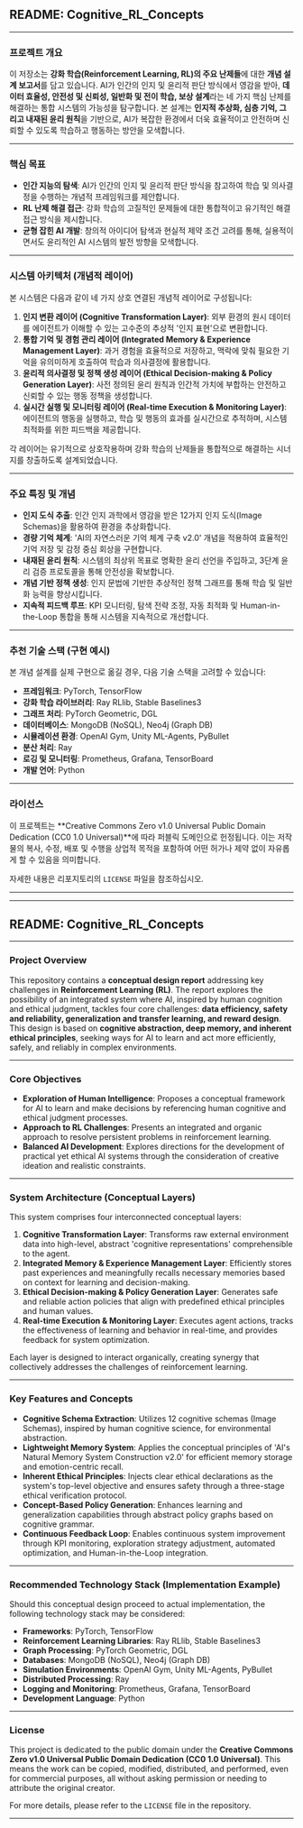 ## **README: Cognitive_RL_Concepts**

---

### **프로젝트 개요**

이 저장소는 **강화 학습(Reinforcement Learning, RL)의 주요 난제들**에 대한 **개념 설계 보고서**를 담고 있습니다. AI가 인간의 인지 및 윤리적 판단 방식에서 영감을 받아, **데이터 효율성, 안전성 및 신뢰성, 일반화 및 전이 학습, 보상 설계**라는 네 가지 핵심 난제를 해결하는 통합 시스템의 가능성을 탐구합니다. 본 설계는 **인지적 추상화, 심층 기억, 그리고 내재된 윤리 원칙**을 기반으로, AI가 복잡한 환경에서 더욱 효율적이고 안전하며 신뢰할 수 있도록 학습하고 행동하는 방안을 모색합니다.

---

### **핵심 목표**

* **인간 지능의 탐색**: AI가 인간의 인지 및 윤리적 판단 방식을 참고하여 학습 및 의사결정을 수행하는 개념적 프레임워크를 제안합니다.
* **RL 난제 해결 접근**: 강화 학습의 고질적인 문제들에 대한 통합적이고 유기적인 해결 접근 방식을 제시합니다.
* **균형 잡힌 AI 개발**: 창의적 아이디어 탐색과 현실적 제약 조건 고려를 통해, 실용적이면서도 윤리적인 AI 시스템의 발전 방향을 모색합니다.

---

### **시스템 아키텍처 (개념적 레이어)**

본 시스템은 다음과 같이 네 가지 상호 연결된 개념적 레이어로 구성됩니다:

1.  **인지 변환 레이어 (Cognitive Transformation Layer)**: 외부 환경의 원시 데이터를 에이전트가 이해할 수 있는 고수준의 추상적 '인지 표현'으로 변환합니다.
2.  **통합 기억 및 경험 관리 레이어 (Integrated Memory & Experience Management Layer)**: 과거 경험을 효율적으로 저장하고, 맥락에 맞춰 필요한 기억을 유의미하게 호출하여 학습과 의사결정에 활용합니다.
3.  **윤리적 의사결정 및 정책 생성 레이어 (Ethical Decision-making & Policy Generation Layer)**: 사전 정의된 윤리 원칙과 인간적 가치에 부합하는 안전하고 신뢰할 수 있는 행동 정책을 생성합니다.
4.  **실시간 실행 및 모니터링 레이어 (Real-time Execution & Monitoring Layer)**: 에이전트의 행동을 실행하고, 학습 및 행동의 효과를 실시간으로 추적하며, 시스템 최적화를 위한 피드백을 제공합니다.

각 레이어는 유기적으로 상호작용하며 강화 학습의 난제들을 통합적으로 해결하는 시너지를 창출하도록 설계되었습니다.

---

### **주요 특징 및 개념**

* **인지 도식 추출**: 인간 인지 과학에서 영감을 받은 12가지 인지 도식(Image Schemas)을 활용하여 환경을 추상화합니다.
* **경량 기억 체계**: 'AI의 자연스러운 기억 체계 구축 v2.0' 개념을 적용하여 효율적인 기억 저장 및 감정 중심 회상을 구현합니다.
* **내재된 윤리 원칙**: 시스템의 최상위 목표로 명확한 윤리 선언을 주입하고, 3단계 윤리 검증 프로토콜을 통해 안전성을 확보합니다.
* **개념 기반 정책 생성**: 인지 문법에 기반한 추상적인 정책 그래프를 통해 학습 및 일반화 능력을 향상시킵니다.
* **지속적 피드백 루프**: KPI 모니터링, 탐색 전략 조정, 자동 최적화 및 Human-in-the-Loop 통합을 통해 시스템을 지속적으로 개선합니다.

---

### **추천 기술 스택 (구현 예시)**

본 개념 설계를 실제 구현으로 옮길 경우, 다음 기술 스택을 고려할 수 있습니다:

* **프레임워크**: PyTorch, TensorFlow
* **강화 학습 라이브러리**: Ray RLlib, Stable Baselines3
* **그래프 처리**: PyTorch Geometric, DGL
* **데이터베이스**: MongoDB (NoSQL), Neo4j (Graph DB)
* **시뮬레이션 환경**: OpenAI Gym, Unity ML-Agents, PyBullet
* **분산 처리**: Ray
* **로깅 및 모니터링**: Prometheus, Grafana, TensorBoard
* **개발 언어**: Python

---

### **라이선스**

이 프로젝트는 **Creative Commons Zero v1.0 Universal Public Domain Dedication (CC0 1.0 Universal)**에 따라 퍼블릭 도메인으로 헌정됩니다. 이는 저작물의 복사, 수정, 배포 및 수행을 상업적 목적을 포함하여 어떤 허가나 제약 없이 자유롭게 할 수 있음을 의미합니다.

자세한 내용은 리포지토리의 `LICENSE` 파일을 참조하십시오.

---

---

## **README: Cognitive_RL_Concepts**

---

### **Project Overview**

This repository contains a **conceptual design report** addressing key challenges in **Reinforcement Learning (RL)**. The report explores the possibility of an integrated system where AI, inspired by human cognition and ethical judgment, tackles four core challenges: **data efficiency, safety and reliability, generalization and transfer learning, and reward design**. This design is based on **cognitive abstraction, deep memory, and inherent ethical principles**, seeking ways for AI to learn and act more efficiently, safely, and reliably in complex environments.

---

### **Core Objectives**

* **Exploration of Human Intelligence**: Proposes a conceptual framework for AI to learn and make decisions by referencing human cognitive and ethical judgment processes.
* **Approach to RL Challenges**: Presents an integrated and organic approach to resolve persistent problems in reinforcement learning.
* **Balanced AI Development**: Explores directions for the development of practical yet ethical AI systems through the consideration of creative ideation and realistic constraints.

---

### **System Architecture (Conceptual Layers)**

This system comprises four interconnected conceptual layers:

1.  **Cognitive Transformation Layer**: Transforms raw external environment data into high-level, abstract 'cognitive representations' comprehensible to the agent.
2.  **Integrated Memory & Experience Management Layer**: Efficiently stores past experiences and meaningfully recalls necessary memories based on context for learning and decision-making.
3.  **Ethical Decision-making & Policy Generation Layer**: Generates safe and reliable action policies that align with predefined ethical principles and human values.
4.  **Real-time Execution & Monitoring Layer**: Executes agent actions, tracks the effectiveness of learning and behavior in real-time, and provides feedback for system optimization.

Each layer is designed to interact organically, creating synergy that collectively addresses the challenges of reinforcement learning.

---

### **Key Features and Concepts**

* **Cognitive Schema Extraction**: Utilizes 12 cognitive schemas (Image Schemas), inspired by human cognitive science, for environmental abstraction.
* **Lightweight Memory System**: Applies the conceptual principles of 'AI's Natural Memory System Construction v2.0' for efficient memory storage and emotion-centric recall.
* **Inherent Ethical Principles**: Injects clear ethical declarations as the system's top-level objective and ensures safety through a three-stage ethical verification protocol.
* **Concept-Based Policy Generation**: Enhances learning and generalization capabilities through abstract policy graphs based on cognitive grammar.
* **Continuous Feedback Loop**: Enables continuous system improvement through KPI monitoring, exploration strategy adjustment, automated optimization, and Human-in-the-Loop integration.

---

### **Recommended Technology Stack (Implementation Example)**

Should this conceptual design proceed to actual implementation, the following technology stack may be considered:

* **Frameworks**: PyTorch, TensorFlow
* **Reinforcement Learning Libraries**: Ray RLlib, Stable Baselines3
* **Graph Processing**: PyTorch Geometric, DGL
* **Databases**: MongoDB (NoSQL), Neo4j (Graph DB)
* **Simulation Environments**: OpenAI Gym, Unity ML-Agents, PyBullet
* **Distributed Processing**: Ray
* **Logging and Monitoring**: Prometheus, Grafana, TensorBoard
* **Development Language**: Python

---

### **License**

This project is dedicated to the public domain under the **Creative Commons Zero v1.0 Universal Public Domain Dedication (CC0 1.0 Universal)**. This means the work can be copied, modified, distributed, and performed, even for commercial purposes, all without asking permission or needing to attribute the original creator.

For more details, please refer to the `LICENSE` file in the repository.

---